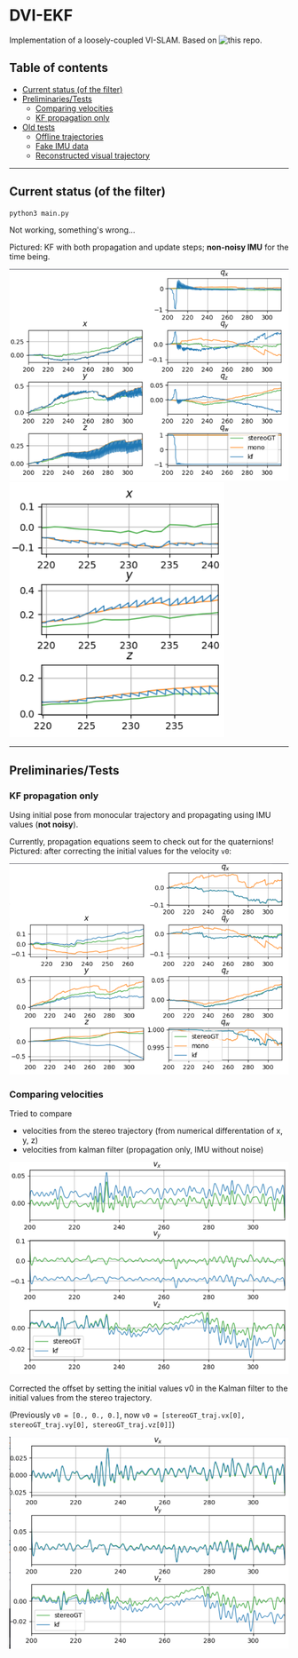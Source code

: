 # DVI-EKF
Implementation of a loosely-coupled VI-SLAM.
Based on ![this repo](https://github.com/skrogh/msf_ekf).

## Table of contents
* [Current status (of the filter)](#current-status-of-the-filter)
* [Preliminaries/Tests](#preliminariestests)
  * [Comparing velocities](#comparing-velocities)
  * [KF propagation only](#kf-propagation-only)
* [Old tests](/tests)
  * [Offline trajectories](/tests#offline-trajectories)
  * [Fake IMU data](/tests#fake-imu-data)
  * [Reconstructed visual trajectory](/tests#reconstructed-visual-trajectory)

------

## Current status (of the filter)
```
python3 main.py
```


Not working, something's wrong...

Pictured: KF with both propagation and update steps; **non-noisy IMU**
for the time being.

![](img/kf.PNG)
![](img/kf_z.PNG)

-----

## Preliminaries/Tests
### KF propagation only
Using initial pose from monocular trajectory and propagating using IMU values
(**not noisy**).

Currently, propagation equations seem to check out for the quaternions!
Pictured: after correcting the initial values for the velocity `v0`:

![](img/traj_only_prop.PNG)

### Comparing velocities
Tried to compare
* velocities from the stereo trajectory (from numerical differentation of x, y, z)
* velocities from kalman filter (propagation only, IMU without noise)

![](img/velocities.png)

Corrected the offset by setting the initial values v0 in the Kalman filter
to the initial values from the stereo trajectory.

(Previously `v0 = [0., 0., 0.]`, now `v0 = [stereoGT_traj.vx[0], stereoGT_traj.vy[0], stereoGT_traj.vz[0]]`)

![](img/velocities_corrected.png)

